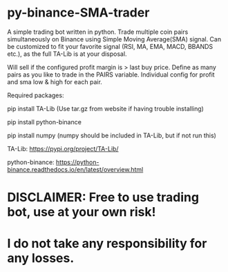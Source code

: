 # py-binance-SMA-trader

A simple trading bot written in python. Trade multiple coin pairs simultaneously on Binance using Simple Moving Average(SMA) signal.
Can be customized to fit your favorite signal (RSI, MA, EMA, MACD, BBANDS etc.), as the full TA-Lib is at your disposal.

Will sell if the configured profit margin is > last buy price.
Define as many pairs as you like to trade in the PAIRS variable. Individual config for profit and sma low & high for each pair.

Required packages:

pip install TA-Lib (Use tar.gz from website if having trouble installing)

pip install python-binance

pip install numpy (numpy should be included in TA-Lib, but if not run this)

TA-Lib:
https://pypi.org/project/TA-Lib/

python-binance:
https://python-binance.readthedocs.io/en/latest/overview.html

# DISCLAIMER: Free to use trading bot, use at your own risk!
# I do not take any responsibility for any losses.
